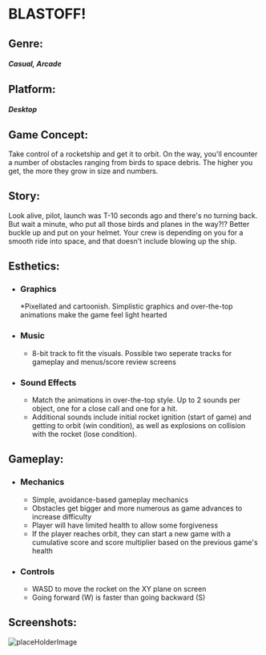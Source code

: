 # BLASTOFF!

## Genre:
##### Casual, Arcade


## Platform:
##### Desktop



## Game Concept:
Take control of a rocketship and get it to orbit.
On the way, you'll encounter a number of obstacles
ranging from birds to space debris.
The higher you get, the more they grow in size and numbers.


## Story:
Look alive, pilot, launch was T-10 seconds ago and there's no turning back. 
But wait a minute, who put all those birds and planes in the way?!? 
Better buckle up and put on your helmet. Your crew is depending on you 
for a smooth ride into space, and that doesn't include blowing up the ship.


## Esthetics:
* ### Graphics
	*Pixellated and cartoonish. Simplistic graphics and over-the-top animations make the game feel light hearted
* ### Music
	* 8-bit track to fit the visuals. Possible two seperate tracks for gameplay and menus/score review screens
* ### Sound Effects
	* Match the animations in over-the-top style. Up to 2 sounds per object, one for a close call and one for a hit.
	* Additional sounds include initial rocket ignition (start of game) and getting to orbit (win condition), as well as explosions on collision with the rocket (lose condition).


## Gameplay:
* ### Mechanics
	* Simple, avoidance-based gameplay mechanics
	* Obstacles get bigger and more numerous as game advances to increase difficulty
	* Player will have limited health to allow some forgiveness
	* If the player reaches orbit, they can start a new game with a cumulative score and score multiplier based on the previous game's health
* ### Controls
	* WASD to move the rocket on the XY plane on screen
	* Going forward (W) is faster than going backward (S)


## Screenshots:
![placeHolderImage](https://www.petmd.com/dog/general-health/what-shaking-puppy-syndrome)
